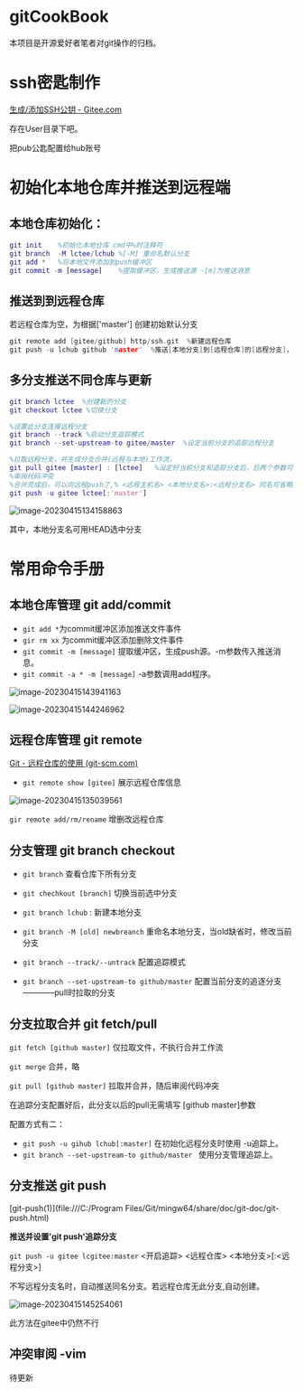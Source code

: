 # gitCookBook

本项目是开源爱好者笔者对git操作的归档。

# ssh密匙制作

[生成/添加SSH公钥 - Gitee.com](https://gitee.com/help/articles/4181)

存在User目录下吧。

把pub公匙配置给hub账号

# 初始化本地仓库并推送到远程端

## 本地仓库初始化：

~~~matlab
git init    %初始化本地仓库 cmd中%时注释符
git branch  -M lctee/lchub %[-M] 重命名默认分支
git add *   %将本地文件添加到push缓冲区
git commit -m [message]    %提取缓冲区，生成推送源 -[m]为推送消息 
~~~

## 推送到到远程仓库

若远程仓库为空，为根据['master'] 创建初始默认分支

~~~cpp
git remote add [gitee/github] http/ssh.git  %新建远程仓库
git push -u lchub github 'master'  %推送[本地分支]到[远程仓库]的[远程分支]，并设置好此本地分支的默认远程分支 
~~~

## 多分支推送不同仓库与更新

~~~matlab
git branch lctee  %创建新的分支
git checkout lctee %切换分支

%设置此分支连接远程分支
git branch --track %启动分支追踪模式
git branch --set-upstream-to gitee/master  %设定当前分支的追踪远程分支

%拉取远程分支，并生成分支合并(远程与本地)工作流，
git pull gitee [master] : [lctee]   %设定好当前分支和追踪分支后，后两个参数可以不填
%审阅代码冲突
%合并完成后，可以向远程push了,% <远程主机名> <本地分支名>:<远程分支名> 同名可省略远程远程分支，否则无法省略
git push -u gitee lctee[:'master']  
~~~

![image-20230415134158863](https://s2.loli.net/2023/04/15/bym8UlS4Xqz5Hpu.png)

其中，本地分支名可用HEAD选中分支



# 常用命令手册

## 本地仓库管理 git add/commit

* `git add *`为commit缓冲区添加推送文件事件
* `gir rm xx` 为commit缓冲区添加删除文件事件
* `git commit -m [message]` 提取缓冲区，生成push源。-m参数传入推送消息。
* `git commit -a * -m [message]` -a参数调用add程序。

![image-20230415143941163](C:\Users\yceachan\AppData\Roaming\Typora\typora-user-images\image-20230415143941163.png)

![image-20230415144246962](C:\Users\yceachan\AppData\Roaming\Typora\typora-user-images\image-20230415144246962.png)

## 远程仓库管理 git remote

[Git - 远程仓库的使用 (git-scm.com)](https://git-scm.com/book/zh/v2/Git-基础-远程仓库的使用)

* `git remote show [gitee]`   展示远程仓库信息  

![image-20230415135039561](https://s2.loli.net/2023/04/15/TdQjqFXMVgHs7v9.png)

`gir remote add/rm/rename` 增删改远程仓库

## 分支管理     git branch checkout

* `git branch` 查看仓库下所有分支
* `git chechkout [branch]` 切换当前选中分支

* `git branch lchub` : 新建本地分支
* `git branch -M [old] newbreanch` 重命名本地分支，当old缺省时，修改当前分支

* `git branch --track/--untrack` 配置追踪模式
* `git branch --set-upstream-to github/master` 配置当前分支的追逐分支————pull时拉取的分支

## 分支拉取合并 git fetch/pull

`git fetch [github master]` 仅拉取文件，不执行合并工作流 

`git merge` 合并，略

`git pull [github master]` 拉取并合并，随后审阅代码冲突

在追踪分支配置好后，此分支以后的pull无需填写 [github master]参数

配置方式有二：

* `git push -u gihub lchub[:master]` 在初始化远程分支时使用 -u追踪上。
* `git branch --set-upstream-to github/master ` 使用分支管理追踪上。

## 分支推送 git push

[git-push(1)](file:///C:/Program Files/Git/mingw64/share/doc/git-doc/git-push.html)

**推送并设置'git push'追踪分支**

`git push -u gitee lcgitee:master`  <开启追踪> <远程仓库>  <本地分支>[:<远程分支>]

不写远程分支名时，自动推送同名分支。若远程仓库无此分支,自动创建。

![image-20230415145254061](https://s2.loli.net/2023/04/15/ogq9r1fCwJYEBkN.png)

此方法在gitee中仍然不行

## 冲突审阅 -vim

待更新